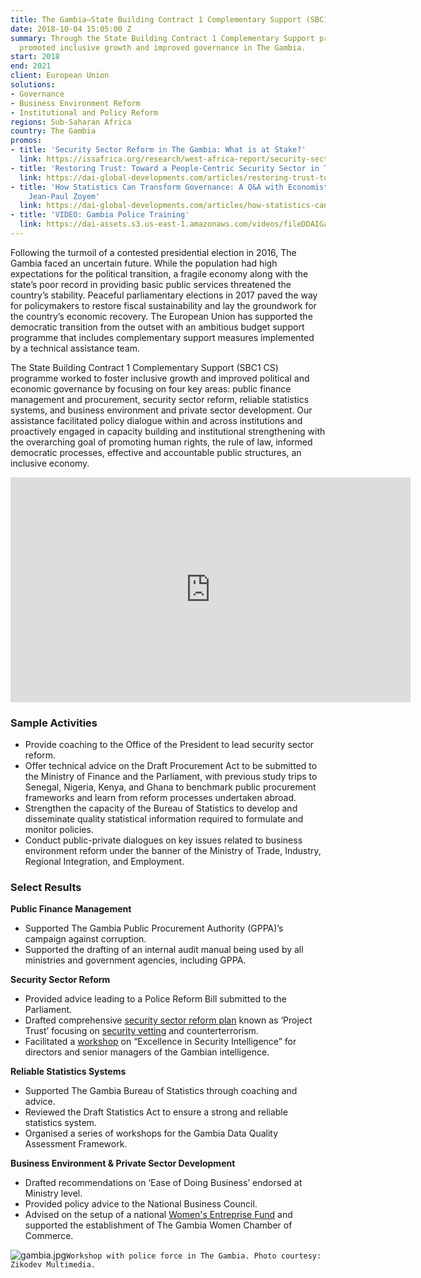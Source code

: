 ```yaml
---
title: The Gambia—State Building Contract 1 Complementary Support (SBC1 CS)
date: 2018-10-04 15:05:00 Z
summary: Through the State Building Contract 1 Complementary Support programme, DAI
  promoted inclusive growth and improved governance in The Gambia.
start: 2018
end: 2021
client: European Union
solutions:
- Governance
- Business Environment Reform
- Institutional and Policy Reform
regions: Sub-Saharan Africa
country: The Gambia
promos:
- title: 'Security Sector Reform in The Gambia: What is at Stake?'
  link: https://issafrica.org/research/west-africa-report/security-sector-reform-in-the-gambia-what-is-at-stake
- title: 'Restoring Trust: Toward a People-Centric Security Sector in The Gambia'
  link: https://dai-global-developments.com/articles/restoring-trust-toward-a-people-centric-security-sector-in-the-gambia
- title: 'How Statistics Can Transform Governance: A Q&A with Economist and Statistician
    Jean-Paul Zoyem'
  link: https://dai-global-developments.com/articles/how-statistics-can-transform-governance-a-q-and-a-with-economist-and-statistician-jean-paul-zoyem
- title: 'VIDEO: Gambia Police Training'
  link: https://dai-assets.s3.us-east-1.amazonaws.com/videos/fileDDAIGambiaExportThe%20Gambia-SSR%20FInal%20Conference%20%20-%20%20Training%20NEW.mp4_.mp4
---
```


Following the turmoil of a contested presidential election in 2016, The Gambia faced an uncertain future. While the population had high expectations for the political transition, a fragile economy along with the state’s poor record in providing basic public services threatened the country’s stability. Peaceful parliamentary elections in 2017 paved the way for policymakers to restore fiscal sustainability and lay the groundwork for the country’s economic recovery. The European Union has supported the democratic transition from the outset with an ambitious budget support programme that includes complementary support measures implemented by a technical assistance team. 
 
The State Building Contract 1 Complementary Support (SBC1 CS) programme worked to foster inclusive growth and improved political and economic governance by focusing on four key areas: public finance management and procurement, security sector reform, reliable statistics systems, and business environment and private sector development. Our assistance facilitated policy dialogue within and across institutions and proactively engaged in capacity building and institutional strengthening with the overarching goal of promoting human rights, the rule of law, informed democratic processes, effective and accountable public structures, an inclusive economy. 

<iframe src="https://player.vimeo.com/video/486086052" width="640" height="360" frameborder="0" allow="autoplay; fullscreen; picture-in-picture" allowfullscreen></iframe>

### Sample Activities

* Provide coaching to the Office of the President to lead security sector reform.
* Offer technical advice on the Draft Procurement Act to be submitted to the Ministry of Finance and the Parliament, with previous study trips to Senegal, Nigeria, Kenya, and Ghana to benchmark public procurement frameworks and learn from reform processes undertaken abroad.
* Strengthen the capacity of the Bureau of Statistics to develop and disseminate quality statistical information required to formulate and monitor policies.
* Conduct public-private dialogues on key issues related to business environment reform under the banner of the Ministry of Trade, Industry, Regional Integration, and Employment.

### Select Results

**Public Finance Management**
* Supported The Gambia Public Procurement Authority (GPPA)’s campaign against corruption.
* Supported the drafting of an internal audit manual being used by all ministries and government agencies, including GPPA.

**Security Sector Reform** 
* Provided advice leading to a Police Reform Bill submitted to the Parliament.
* Drafted comprehensive [security sector reform plan](https://dai-global-developments.com/articles/restoring-trust-toward-a-people-centric-security-sector-in-the-gambia) known as ‘Project Trust’ focusing on [security vetting](https://www.facebook.com/DAIGlobal/posts/10157542002145797) and counterterrorism.
* Facilitated a [workshop](https://www.facebook.com/DAIGlobal/photos/a.10150997581205797/10157428032080797/?type=1&theater) on “Excellence in Security Intelligence” for directors and senior managers of the Gambian intelligence.

**Reliable Statistics Systems**
* Supported The Gambia Bureau of Statistics through coaching and advice.
* Reviewed the Draft Statistics Act to ensure a strong and reliable statistics system.
* Organised a series of workshops for the Gambia Data Quality Assessment Framework.

**Business Environment & Private Sector Development**
* Drafted recommendations on ‘Ease of Doing Business’ endorsed at Ministry level.
* Provided policy advice to the National Business Council.
* Advised on the setup of a national [Women's Entreprise Fund](https://www.facebook.com/DAIGlobal/photos/a.10150997581205797/10157308667625797/?type=3&theater) and supported the establishment of The Gambia Women Chamber of Commerce.

![gambia.jpg](/uploads/gambia.jpg)`Workshop with police force in The Gambia. Photo courtesy: Zikodev Multimedia.`